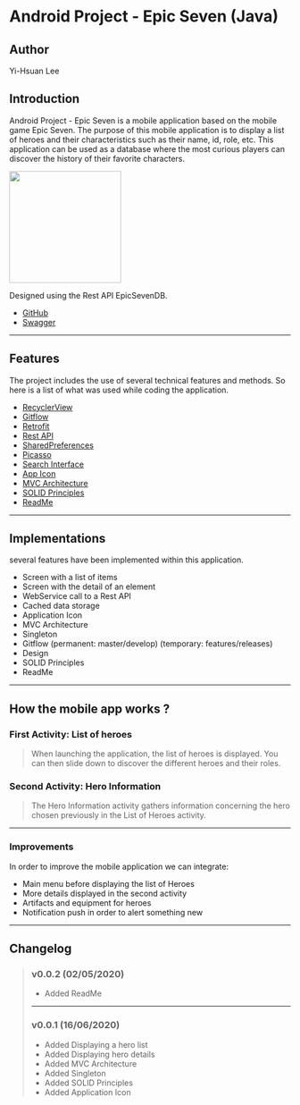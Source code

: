 # Android Project - Epic Seven (Java)

## Author
Yi-Hsuan Lee

## Introduction

Android Project - Epic Seven is a mobile application based on the mobile game Epic Seven.
The purpose of this mobile application is to display a list of heroes and their characteristics such as their name, id, role, etc.
This application can be used as a database where the most curious players can discover the history of their favorite characters.

<img align="center" width="200" height="200" src="./pictures/epic-seven_app_icon.jpg"/>

Designed using the Rest API EpicSevenDB.
- [GitHub](https://github.com/EpicSevenDB/api)
- [Swagger](https://api.epicsevendb.com/)

---

## Features

The project includes the use of several technical features and methods. So here is a list of what was used while coding the application.
- [RecyclerView](https://developer.android.com/guide/topics/ui/layout/recyclerview)
- [Gitflow](https://www.atlassian.com/fr/git/tutorials/comparing-workflows/gitflow-workflow)
- [Retrofit](https://square.github.io/retrofit/)
- [Rest API](https://www.astera.com/fr/type/blog/rest-api-definition/)
- [SharedPreferences](https://developer.android.com/reference/android/content/SharedPreferences?hl=en)
- [Picasso](https://github.com/square/picasso)
- [Search Interface](https://developer.android.com/training/search/setup)
- [App Icon](https://developer.android.com/studio/write/image-asset-studio)
- [MVC Architecture](https://medium.com/upday-devs/android-architecture-patterns-part-1-model-view-controller-3baecef5f2b6)
- [SOLID Principles](https://www.baeldung.com/solid-principles)
- [ReadMe](https://github.com/Simplonline-foad/utiliser-markdown/blob/master/README.md)

---

## Implementations

several features have been implemented within this application.
- Screen with a list of items
- Screen with the detail of an element
- WebService call to a Rest API
- Cached data storage
- Application Icon
- MVC Architecture
- Singleton
- Gitflow (permanent: master/develop) (temporary: features/releases)
- Design
- SOLID Principles
- ReadMe

---

## How the mobile app works ?

### First Activity: List of heroes

> When launching the application, the list of heroes is displayed.
> You can then slide down to discover the different heroes and their roles.


### Second Activity: Hero Information

> The Hero Information activity gathers information concerning the hero chosen previously in the List of Heroes activity.

---

### Improvements

In order to improve the mobile application we can integrate:
 - Main menu before displaying the list of Heroes
 - More details displayed in the second activity
 - Artifacts and equipment for heroes
 - Notification push in order to alert something new

---

## Changelog
> ### v0.0.2 (02/05/2020)
>
> - Added ReadMe
>
> ----------
>
> ### v0.0.1 (16/06/2020)
>
> - Added Displaying a hero list
> - Added Displaying hero details
> - Added MVC Architecture
> - Added Singleton
> - Added SOLID Principles
> - Added Application Icon